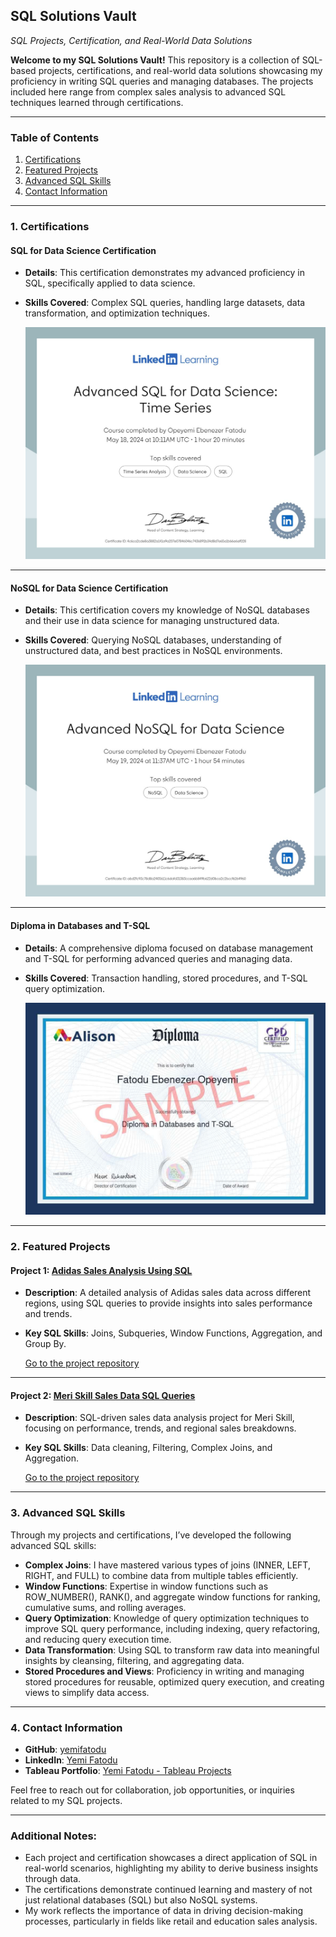 ## SQL Solutions Vault
*SQL Projects, Certification, and Real-World Data Solutions*

**Welcome to my SQL Solutions Vault!** This repository is a collection of SQL-based projects, certifications, and real-world data solutions showcasing my proficiency in writing SQL queries and managing databases. The projects included here range from complex sales analysis to advanced SQL techniques learned through certifications.

---

### **Table of Contents**
1. [Certifications](#certifications)
2. [Featured Projects](#featured-projects)
3. [Advanced SQL Skills](#advanced-sql-skills)
4. [Contact Information](#contact-information)

---

### **1. Certifications**

#### **SQL for Data Science Certification**
- **Details**: This certification demonstrates my advanced proficiency in SQL, specifically applied to data science.  
- **Skills Covered**: Complex SQL queries, handling large datasets, data transformation, and optimization techniques.
  
  ![SQL for Data Science](https://github.com/yemifatodu/EDUCATION-CERTIFICATE/blob/main/ADVANCE%20SQL%20FOR%20DATA%20SCIENCE.jpg)

---

#### **NoSQL for Data Science Certification**
- **Details**: This certification covers my knowledge of NoSQL databases and their use in data science for managing unstructured data.  
- **Skills Covered**: Querying NoSQL databases, understanding of unstructured data, and best practices in NoSQL environments.
  
  ![NoSQL for Data Science](https://github.com/yemifatodu/EDUCATION-CERTIFICATE/blob/main/ADVVANCED%20NoSQL%20for%20DATA%20Science.jpg)

---

#### **Diploma in Databases and T-SQL**
- **Details**: A comprehensive diploma focused on database management and T-SQL for performing advanced queries and managing data.
- **Skills Covered**: Transaction handling, stored procedures, and T-SQL query optimization.
  
  ![Diploma in Databases and T-SQL](https://github.com/yemifatodu/EDUCATION-CERTIFICATE/blob/main/photo_2024-10-08_07-55-10.jpg)

---

### **2. Featured Projects**

#### Project 1: [Adidas Sales Analysis Using SQL](https://github.com/yemifatodu/SQL-QUERY-FOR-ADIDAS-SALES-PROJECT)
- **Description**: A detailed analysis of Adidas sales data across different regions, using SQL queries to provide insights into sales performance and trends.
- **Key SQL Skills**: Joins, Subqueries, Window Functions, Aggregation, and Group By.
  
  [Go to the project repository](https://github.com/yemifatodu/SQL-QUERY-FOR-ADIDAS-SALES-PROJECT)

---

#### Project 2: [Meri Skill Sales Data SQL Queries](https://github.com/yemifatodu/SQL-QUERY_MERI-SKILL-SALES-DATA#sql-query_meri-skill-sales-data)
- **Description**: SQL-driven sales data analysis project for Meri Skill, focusing on performance, trends, and regional sales breakdowns.
- **Key SQL Skills**: Data cleaning, Filtering, Complex Joins, and Aggregation.
  
  [Go to the project repository](https://github.com/yemifatodu/SQL-QUERY_MERI-SKILL-SALES-DATA#sql-query_meri-skill-sales-data)

---

### **3. Advanced SQL Skills**

Through my projects and certifications, I’ve developed the following advanced SQL skills:

- **Complex Joins**: I have mastered various types of joins (INNER, LEFT, RIGHT, and FULL) to combine data from multiple tables efficiently.
- **Window Functions**: Expertise in window functions such as ROW_NUMBER(), RANK(), and aggregate window functions for ranking, cumulative sums, and rolling averages.
- **Query Optimization**: Knowledge of query optimization techniques to improve SQL query performance, including indexing, query refactoring, and reducing query execution time.
- **Data Transformation**: Using SQL to transform raw data into meaningful insights by cleansing, filtering, and aggregating data.
- **Stored Procedures and Views**: Proficiency in writing and managing stored procedures for reusable, optimized query execution, and creating views to simplify data access.

---

### **4. Contact Information**

- **GitHub**: [yemifatodu](https://github.com/yemifatodu)
- **LinkedIn**: [Yemi Fatodu](https://www.linkedin.com/in/yemi-fatodu/)
- **Tableau Portfolio**: [Yemi Fatodu - Tableau Projects](https://tabsoft.co/3QUmmCz)

Feel free to reach out for collaboration, job opportunities, or inquiries related to my SQL projects.

---

### **Additional Notes:**
- Each project and certification showcases a direct application of SQL in real-world scenarios, highlighting my ability to derive business insights through data.
- The certifications demonstrate continued learning and mastery of not just relational databases (SQL) but also NoSQL systems.
- My work reflects the importance of data in driving decision-making processes, particularly in fields like retail and education sales analysis.

